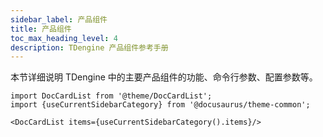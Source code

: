 ```yaml
---
sidebar_label: 产品组件
title: 产品组件
toc_max_heading_level: 4
description: TDengine 产品组件参考手册
---
```


本节详细说明 TDengine 中的主要产品组件的功能、命令行参数、配置参数等。

```mdx-code-block
import DocCardList from '@theme/DocCardList';
import {useCurrentSidebarCategory} from '@docusaurus/theme-common';

<DocCardList items={useCurrentSidebarCategory().items}/>
```